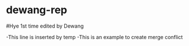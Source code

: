 # dewang-rep
#Hye 1st time edited by Dewang

-This line is inserted by temp
-This is an example to create merge conflict

